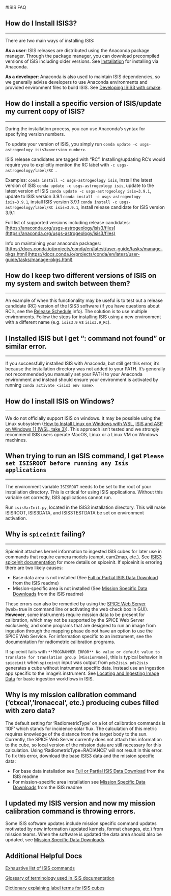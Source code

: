 #ISIS FAQ

## How do I Install ISIS3?
----
There are two main ways of installing ISIS:

__As a user__: ISIS releases are distributed using the Anaconda package manager. Through the package manager, you can download precompiled versions of ISIS including older versions. See [Installation][8] for installing via Anaconda. 


__As a developer__: Anaconda is also used to maintain ISIS dependencies, so we generally advise developers to use Anaconda environments and provided environment files to build ISIS. See [Developing ISIS3 with cmake][9].

[8]: ../../how-to-guides/environment-setup-and-maintenance/installing-isis-via-anaconda.md
[9]: ../../how-to-guides/isis-developer-guides/developing-isis3-with-cmake.md


## How do I install a specific version of ISIS/update my current copy of ISIS?
----
During the installation process, you can use Anaconda’s syntax for specifying version numbers. 

To update your version of ISIS, you simply run `conda update -c usgs-astrogeology isis3=<version number>`.

ISIS release candidates are tagged with “RC”. Installing/updating RC’s would require you to explicitly mention the RC label with `-c usgs-astrogeology/label/RC `. 

Examples: 
`conda install -c usgs-astrogeology isis`, install the latest version of ISIS
`conda update -c usgs-astrogeology isis`, update to the latest version of ISIS
`conda update -c usgs-astrogeology isis=3.9.1`, update to ISIS version 3.9.1
`conda install -c usgs-astrogeology isis=3.9.1`, install ISIS version 3.9.1
`conda install -c usgs-astrogeology/label/RC isis=3.9.1`, install release candidate for ISIS version 3.9.1 

Full list of supported versions including release candidates: [https://anaconda.org/usgs-astrogeology/isis3/files](https://anaconda.org/usgs-astrogeology/isis3/files) 

Info on maintaining your anaconda packages: [https://docs.conda.io/projects/conda/en/latest/user-guide/tasks/manage-pkgs.html](https://docs.conda.io/projects/conda/en/latest/user-guide/tasks/manage-pkgs.html)

## How do I keep two different versions of ISIS on my system and switch between them?
----
An example of when this functionality may be useful is to test out a release candidate (RC) version of the ISIS3 software (if you have questions about RC’s, see the [Release Schedule][1] info). The solution is to use multiple environments. Follow the steps for installing ISIS using a new environment with a different name (e.g. `isis3.9` vs `isis3.9_RC`).

[1]: https://github.com/DOI-USGS/ISIS3/wiki/Release-Schedule

## I Installed ISIS but I get “<app>: command not found” or similar error.
----
If you successfully installed ISIS with Anaconda, but still get this error, it’s because the installation directory was not added to your PATH. It’s generally not recommended you manually set your PATH to your Anaconda environment and instead should ensure your environment is activated by running `conda activate <isis3 env name>`. 

## How do I install ISIS on Windows?
----
We do not officially support ISIS on windows. It may be possible using the Linux subsystem ([How to Install Linux on Windows with WSL](https://learn.microsoft.com/en-us/windows/wsl/install), [ISIS and ASP on Windows 11 (WSL, take 3)](https://planetarygis.blogspot.com/2024/02/isis-and-asp-on-windows-11-wsl-take-3.html)).  This approach isn’t tested and we strongly recommend ISIS users operate MacOS, Linux or a Linux VM on Windows machines.

## When trying to run an ISIS command, I get `Please set ISISROOT before running any Isis applications`
----
The environment variable `ISISROOT` needs to be set to the root of your installation directory. This is critical for using ISIS applications.  Without this variable set correctly, ISIS applications cannot run.

Run  `isisVarInit.py`, located in the ISIS3 installation directory. This will make ISISROOT, ISIS3DATA, and ISIS3TESTDATA be set on environment activation.  


## Why is `spiceinit` failing?
----
Spiceinit attaches kernel information to ingested ISIS cubes for later use in commands that require camera models (campt, cam2map, etc.). See [ISIS3 spiceinit documentation][3] for more details on spiceinit. If spiceinit is erroring there are two likely causes:

* Base data area is not installed (See [Full or Partial ISIS Data Download][4] from the ISIS readme)
* Mission-specific area is not installed (See [Mission Specific Data Downloads][5] from the ISIS readme)

These errors can also be remedied by using the [SPICE Web Server][6] (web=true in command line or activating the web check box in GUI). __However__, some instruments require mission data to be present for calibration, which may not be supported by the SPICE Web Server exclusively, and some programs that are designed to run an image from ingestion through the mapping phase do not have an option to use the SPICE Web Service. For information specific to an instrument, see the documentation for radiometric calibration programs. 

If spiceinit fails with `**PROGRAMMER ERROR** No value or default value to translate for translation group [MissionName]`, this is typical behavior in `spiceinit` when `spiceinit` input was output from `pds2isis`. `pds2isis` generates a cube without instrument specific data. Instead use an ingestion app specific to the image’s instrument. See [Locating and Ingesting Image Data][7] for basic ingestion workflows in ISIS. 

## Why is my mission calibration command (‘ctxcal’,’lronaccal’, etc.) producing cubes filled with zero data?
The default setting for ‘RadiometricType’ on a lot of calibration commands is ‘IOF’ which stands for incidence solar flux. The calculation of this metric requires knowledge of the distance from the target body to the sun. Currently, the SPICE Web Server currently does not attach this information to the cube, so local version of the mission data are still necessary for this calculation. Using ‘RadiometricType=RADIANCE’ will not result in this error. To fix this error, download the base ISIS3 data and the mission specific data:

- For base data installation see [Full or Partial ISIS Data Download][4] from the ISIS readme
- For mission-specific area installation see [Mission Specific Data Downloads][5] from the ISIS readme

## I updated my ISIS version and now my mission calibration command is throwing errors.
Some ISIS software updates include mission specific command updates motivated by new information (updated kernels, format changes, etc.) from mission teams. When the software is updated the data area should also be updated, see [Mission Specific Data Downloads][5].

[3]: https://isis.astrogeology.usgs.gov/Application/presentation/Tabbed/spiceinit/spiceinit.html
[4]: https://github.com/DOI-USGS/ISIS3?tab=readme-ov-file#full-isis-data-download
[5]: https://github.com/DOI-USGS/ISIS3?tab=readme-ov-file#mission-specific-data-downloads
[6]: https://github.com/DOI-USGS/ISIS3?tab=readme-ov-file#isis-spice-web-service
[7]: https://github.com/DOI-USGS/ISIS3/wiki/Locating_and_Ingesting_Image_Data

## Additional Helpful Docs
[Exhaustive list of ISIS commands](https://isis.astrogeology.usgs.gov/Application/index.html)

[Glossary of terminology used in ISIS documentation](../../concepts/glossary.md)

[Dictionary explaining label terms for ISIS cubes](https://isis.astrogeology.usgs.gov/documents/LabelDictionary/LabelDictionary.html)